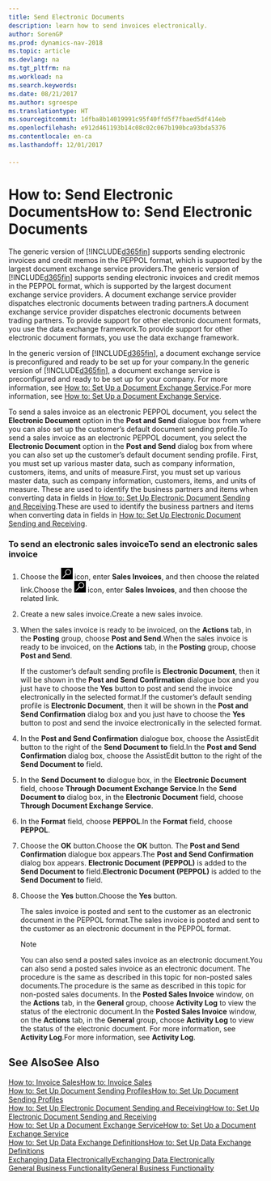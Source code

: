 ```yaml
---
title: Send Electronic Documents
description: learn how to send invoices electronically.
author: SorenGP
ms.prod: dynamics-nav-2018
ms.topic: article
ms.devlang: na
ms.tgt_pltfrm: na
ms.workload: na
ms.search.keywords: 
ms.date: 08/21/2017
ms.author: sgroespe
ms.translationtype: HT
ms.sourcegitcommit: 1dfba8b14019991c95f40ffd5f7fbaed5df414eb
ms.openlocfilehash: e912d461193b14c08c02c067b190bca93bda5376
ms.contentlocale: en-ca
ms.lasthandoff: 12/01/2017

---
```

# <a name="how-to-send-electronic-documents"></a><span data-ttu-id="06d77-103">How to: Send Electronic Documents</span><span class="sxs-lookup"><span data-stu-id="06d77-103">How to: Send Electronic Documents</span></span>
<span data-ttu-id="06d77-104">The generic version of [!INCLUDE[d365fin](includes/d365fin_md.md)] supports sending electronic invoices and credit memos in the PEPPOL format, which is supported by the largest document exchange service providers.</span><span class="sxs-lookup"><span data-stu-id="06d77-104">The generic version of [!INCLUDE[d365fin](includes/d365fin_md.md)] supports sending electronic invoices and credit memos in the PEPPOL format, which is supported by the largest document exchange service providers.</span></span> <span data-ttu-id="06d77-105">A document exchange service provider dispatches electronic documents between trading partners.</span><span class="sxs-lookup"><span data-stu-id="06d77-105">A document exchange service provider dispatches electronic documents between trading partners.</span></span> <span data-ttu-id="06d77-106">To provide support for other electronic document formats, you use the data exchange framework.</span><span class="sxs-lookup"><span data-stu-id="06d77-106">To provide support for other electronic document formats, you use the data exchange framework.</span></span>  

 <span data-ttu-id="06d77-107">In the generic version of [!INCLUDE[d365fin](includes/d365fin_md.md)], a document exchange service is preconfigured and ready to be set up for your company.</span><span class="sxs-lookup"><span data-stu-id="06d77-107">In the generic version of [!INCLUDE[d365fin](includes/d365fin_md.md)], a document exchange service is preconfigured and ready to be set up for your company.</span></span> <span data-ttu-id="06d77-108">For more information, see [How to: Set Up a Document Exchange Service](across-how-to-set-up-a-document-exchange-service.md).</span><span class="sxs-lookup"><span data-stu-id="06d77-108">For more information, see [How to: Set Up a Document Exchange Service](across-how-to-set-up-a-document-exchange-service.md).</span></span>  

 <span data-ttu-id="06d77-109">To send a sales invoice as an electronic PEPPOL document, you select the **Electronic Document** option in the **Post and Send** dialogue box from where you can also set up the customer’s default document sending profile.</span><span class="sxs-lookup"><span data-stu-id="06d77-109">To send a sales invoice as an electronic PEPPOL document, you select the **Electronic Document** option in the **Post and Send** dialog box from where you can also set up the customer’s default document sending profile.</span></span> <span data-ttu-id="06d77-110">First, you must set up various master data, such as company information, customers, items, and units of measure.</span><span class="sxs-lookup"><span data-stu-id="06d77-110">First, you must set up various master data, such as company information, customers, items, and units of measure.</span></span> <span data-ttu-id="06d77-111">These are used to identify the business partners and items when converting data in fields in [How to: Set Up Electronic Document Sending and Receiving](across-how-to-set-up-electronic-document-sending-and-receiving.md).</span><span class="sxs-lookup"><span data-stu-id="06d77-111">These are used to identify the business partners and items when converting data in fields in [How to: Set Up Electronic Document Sending and Receiving](across-how-to-set-up-electronic-document-sending-and-receiving.md).</span></span>  

### <a name="to-send-an-electronic-sales-invoice"></a><span data-ttu-id="06d77-112">To send an electronic sales invoice</span><span class="sxs-lookup"><span data-stu-id="06d77-112">To send an electronic sales invoice</span></span>  

1.  <span data-ttu-id="06d77-113">Choose the ![Search for Page or Report](media/ui-search/search_small.png "Search for Page or Report icon") icon, enter **Sales Invoices**, and then choose the related link.</span><span class="sxs-lookup"><span data-stu-id="06d77-113">Choose the ![Search for Page or Report](media/ui-search/search_small.png "Search for Page or Report icon") icon, enter **Sales Invoices**, and then choose the related link.</span></span>  

2.  <span data-ttu-id="06d77-114">Create a new sales invoice.</span><span class="sxs-lookup"><span data-stu-id="06d77-114">Create a new sales invoice.</span></span>  

3.  <span data-ttu-id="06d77-115">When the sales invoice is ready to be invoiced, on the **Actions** tab, in the **Posting** group, choose **Post and Send**.</span><span class="sxs-lookup"><span data-stu-id="06d77-115">When the sales invoice is ready to be invoiced, on the **Actions** tab, in the **Posting** group, choose **Post and Send**.</span></span>  

     <span data-ttu-id="06d77-116">If the customer’s default sending profile is **Electronic Document**, then it will be shown in the **Post and Send Confirmation** dialogue box and you just have to choose the **Yes** button to post and send the invoice electronically in the selected format.</span><span class="sxs-lookup"><span data-stu-id="06d77-116">If the customer’s default sending profile is **Electronic Document**, then it will be shown in the **Post and Send Confirmation** dialog box and you just have to choose the **Yes** button to post and send the invoice electronically in the selected format.</span></span>  

4.  <span data-ttu-id="06d77-117">In the **Post and Send Confirmation** dialogue box, choose the AssistEdit button to the right of the **Send Document to** field.</span><span class="sxs-lookup"><span data-stu-id="06d77-117">In the **Post and Send Confirmation** dialog box, choose the AssistEdit button to the right of the **Send Document to** field.</span></span>  

5.  <span data-ttu-id="06d77-118">In the **Send Document to** dialogue box, in the **Electronic Document** field, choose **Through Document Exchange Service**.</span><span class="sxs-lookup"><span data-stu-id="06d77-118">In the **Send Document to** dialog box, in the **Electronic Document** field, choose **Through Document Exchange Service**.</span></span>  

6.  <span data-ttu-id="06d77-119">In the **Format** field, choose **PEPPOL**.</span><span class="sxs-lookup"><span data-stu-id="06d77-119">In the **Format** field, choose **PEPPOL**.</span></span>  

7.  <span data-ttu-id="06d77-120">Choose the **OK** button.</span><span class="sxs-lookup"><span data-stu-id="06d77-120">Choose the **OK** button.</span></span> <span data-ttu-id="06d77-121">The **Post and Send Confirmation** dialogue box appears.</span><span class="sxs-lookup"><span data-stu-id="06d77-121">The **Post and Send Confirmation** dialog box appears.</span></span> <span data-ttu-id="06d77-122">**Electronic Document (PEPPOL)** is added to the **Send Document to** field.</span><span class="sxs-lookup"><span data-stu-id="06d77-122">**Electronic Document (PEPPOL)** is added to the **Send Document to** field.</span></span>  

8.  <span data-ttu-id="06d77-123">Choose the **Yes** button.</span><span class="sxs-lookup"><span data-stu-id="06d77-123">Choose the **Yes** button.</span></span>  

     <span data-ttu-id="06d77-124">The sales invoice is posted and sent to the customer as an electronic document in the PEPPOL format.</span><span class="sxs-lookup"><span data-stu-id="06d77-124">The sales invoice is posted and sent to the customer as an electronic document in the PEPPOL format.</span></span>  

    > [!NOTE]  
    >  <span data-ttu-id="06d77-125">You can also send a posted sales invoice as an electronic document.</span><span class="sxs-lookup"><span data-stu-id="06d77-125">You can also send a posted sales invoice as an electronic document.</span></span> <span data-ttu-id="06d77-126">The procedure is the same as described in this topic for non-posted sales documents.</span><span class="sxs-lookup"><span data-stu-id="06d77-126">The procedure is the same as described in this topic for non-posted sales documents.</span></span> <span data-ttu-id="06d77-127">In the **Posted Sales Invoice** window, on the **Actions** tab, in the **General** group, choose **Activity Log** to view the status of the electronic document.</span><span class="sxs-lookup"><span data-stu-id="06d77-127">In the **Posted Sales Invoice** window, on the **Actions** tab, in the **General** group, choose **Activity Log** to view the status of the electronic document.</span></span> <span data-ttu-id="06d77-128">For more information, see **Activity Log**.</span><span class="sxs-lookup"><span data-stu-id="06d77-128">For more information, see **Activity Log**.</span></span>  

## <a name="see-also"></a><span data-ttu-id="06d77-129">See Also</span><span class="sxs-lookup"><span data-stu-id="06d77-129">See Also</span></span>  
[<span data-ttu-id="06d77-130">How to: Invoice Sales</span><span class="sxs-lookup"><span data-stu-id="06d77-130">How to: Invoice Sales</span></span>](sales-how-invoice-sales.md)  
[<span data-ttu-id="06d77-131">How to: Set Up Document Sending Profiles</span><span class="sxs-lookup"><span data-stu-id="06d77-131">How to: Set Up Document Sending Profiles</span></span>](sales-how-setup-document-send-profiles.md)  
[<span data-ttu-id="06d77-132">How to: Set Up Electronic Document Sending and Receiving</span><span class="sxs-lookup"><span data-stu-id="06d77-132">How to: Set Up Electronic Document Sending and Receiving</span></span>](across-how-to-set-up-electronic-document-sending-and-receiving.md)  
[<span data-ttu-id="06d77-133">How to: Set Up a Document Exchange Service</span><span class="sxs-lookup"><span data-stu-id="06d77-133">How to: Set Up a Document Exchange Service</span></span>](across-how-to-set-up-a-document-exchange-service.md)  
[<span data-ttu-id="06d77-134">How to: Set Up Data Exchange Definitions</span><span class="sxs-lookup"><span data-stu-id="06d77-134">How to: Set Up Data Exchange Definitions</span></span>](across-how-to-set-up-data-exchange-definitions.md)  
[<span data-ttu-id="06d77-135">Exchanging Data Electronically</span><span class="sxs-lookup"><span data-stu-id="06d77-135">Exchanging Data Electronically</span></span>](across-data-exchange.md)  
[<span data-ttu-id="06d77-136">General Business Functionality</span><span class="sxs-lookup"><span data-stu-id="06d77-136">General Business Functionality</span></span>](ui-across-business-areas.md)  

